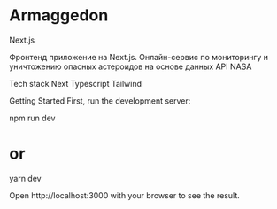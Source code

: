 # Armaggedon
Next.js

Фронтенд приложение на Next.js. Oнлайн-сервис по мониторингу и уничтожению опасных астероидов на основе данных API NASA

Tech stack
Next
Typescript
Tailwind


Getting Started
First, run the development server:

npm run dev
# or
yarn dev

Open http://localhost:3000 with your browser to see the result.